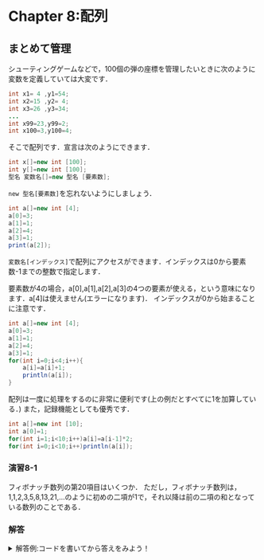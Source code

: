 # Chapter 8:配列

## まとめて管理

シューティングゲームなどで，100個の弾の座標を管理したいときに次のように変数を定義していては大変です．
```java
int x1= 4 ,y1=54;
int x2=15 ,y2= 4;
int x3=26 ,y3=34;
...
int x99=23,y99=2;
int x100=3,y100=4;
```

そこで配列です．宣言は次のようにできます．
```java
int x[]=new int [100];
int y[]=new int [100];
型名 変数名[]=new 型名 [要素数];
```

`new 型名[要素数]`を忘れないようにしましょう．

```java
int a[]=new int [4];
a[0]=3;
a[1]=1;
a[2]=4;
a[3]=1;
print(a[2]);
```

`変数名[インデックス]`で配列にアクセスができます．インデックスは0から要素数-1までの整数で指定します．

要素数が4の場合，a[0],a[1],a[2],a[3]の4つの要素が使える，という意味になります．a[4]は使えません(エラーになります)．
インデックスが0から始まることに注意です．

```java
int a[]=new int [4];
a[0]=3;
a[1]=1;
a[2]=4;
a[3]=1;
for(int i=0;i<4;i++){
    a[i]=a[i]+1;
    println(a[i]);
}
```

配列は一度に処理をするのに非常に便利です(上の例だとすべてに1を加算している．)
また，記録機能としても優秀です．

```java
int a[]=new int [10];
int a[0]=1;
for(int i=1;i<10;i++)a[i]=a[i-1]*2;
for(int i=0;i<10;i++)println(a[i]);
```

### 演習8-1
フィボナッチ数列の第20項目はいくつか．
ただし，フィボナッチ数列は，1,1,2,3,5,8,13,21,...のように初めの二項が1で，それ以降は前の二項の和となっている数列のことである．

### 解答

<details><summary>解答例:コードを書いてから答えをみよう！</summary><div>

演習8-1:6765
```java
int a[]=new int [30];
a[1]=1;a[2]=1;
for(int i=3;i<=20;i++)a[i]=a[i-1]+a[i-2];
print(a[20]);
```
</div></details>
